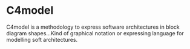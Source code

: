 # C4model
C4model is a methodology to express software architectures in block diagram shapes...Kind of graphical notation or expressing language for modelling soft architectures.

